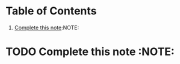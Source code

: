 
# Table of Contents

1.  [Complete this note](#orge9366ee):NOTE:



<a id="orge9366ee"></a>

# TODO Complete this note     :NOTE:

